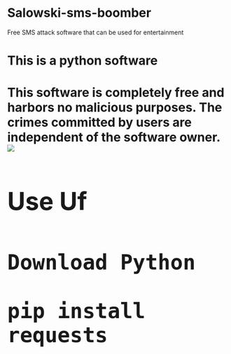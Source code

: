 # Salowski-sms-boomber
Free SMS attack software that can be used for entertainment

<h1>This is a python software<h1>
<b>This software is completely free and harbors no malicious purposes. 
  The crimes committed by users are independent of the software owner.<b>
<img src="https://upload.wikimedia.org/wikipedia/commons/thumb/f/f8/Python_logo_and_wordmark.svg/2560px-Python_logo_and_wordmark.svg.png">

<h1>Use Uf<h1>

<code>Download Python </code>

<code>pip install requests </code>

